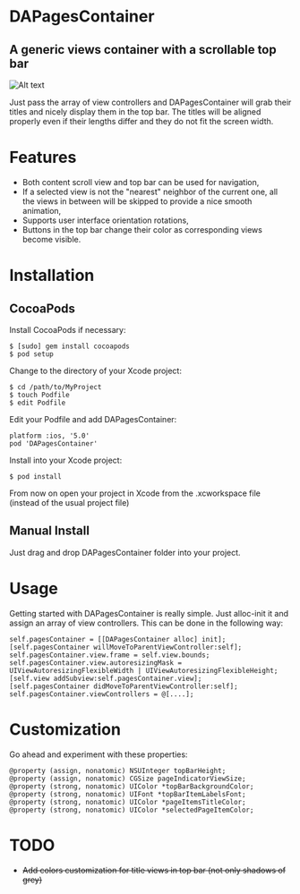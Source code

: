 DAPagesContainer
==============

A generic views container with a scrollable top bar
--------------

![Alt text](DAPagesContainer.gif)

Just pass the array of view controllers and DAPagesContainer will grab their titles and nicely display them in the top bar. The titles will be aligned properly even if their lengths differ and they do not fit the screen width.


Features
==============

- Both content scroll view and top bar can be used for navigation,
- If a selected view is not the "nearest" neighbor of the current one, all the views in between will be skipped to provide a nice smooth animation,
- Supports user interface orientation rotations,
- Buttons in the top bar change their color as corresponding views become visible.


Installation
==============

CocoaPods
--------------
Install CocoaPods if necessary:

    $ [sudo] gem install cocoapods
    $ pod setup

Change to the directory of your Xcode project:

    $ cd /path/to/MyProject
    $ touch Podfile
    $ edit Podfile

Edit your Podfile and add DAPagesContainer:

    platform :ios, '5.0'
    pod 'DAPagesContainer'

Install into your Xcode project:

    $ pod install

From now on open your project in Xcode from the .xcworkspace file (instead of the usual project file)

Manual Install
--------------

Just drag and drop DAPagesContainer folder into your project.


Usage
==============

Getting started with DAPagesContainer is really simple. Just alloc-init it and assign an array of view controllers. This can be done in the following way:

    self.pagesContainer = [[DAPagesContainer alloc] init];
    [self.pagesContainer willMoveToParentViewController:self];
    self.pagesContainer.view.frame = self.view.bounds;
    self.pagesContainer.view.autoresizingMask = UIViewAutoresizingFlexibleWidth | UIViewAutoresizingFlexibleHeight;
    [self.view addSubview:self.pagesContainer.view];
    [self.pagesContainer didMoveToParentViewController:self];
    self.pagesContainer.viewControllers = @[....];


Customization
==============

Go ahead and experiment with these properties:

    @property (assign, nonatomic) NSUInteger topBarHeight;
    @property (assign, nonatomic) CGSize pageIndicatorViewSize;
    @property (strong, nonatomic) UIColor *topBarBackgroundColor;
    @property (strong, nonatomic) UIFont *topBarItemLabelsFont;
    @property (strong, nonatomic) UIColor *pageItemsTitleColor;
    @property (strong, nonatomic) UIColor *selectedPageItemColor;


TODO
==============

- <del>Add colors customization for title views in top bar (not only shadows of grey)</del>

